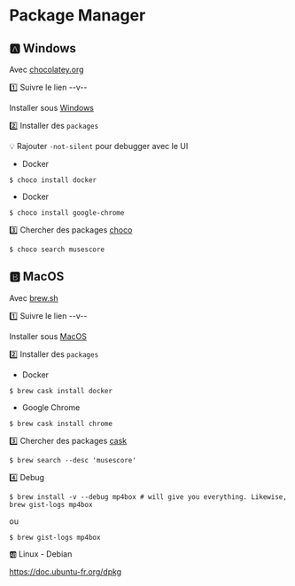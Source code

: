 # Package Manager


## :a: Windows


Avec [chocolatey.org](http://chocolatey.org/)

:one: Suivre le lien --v--

   Installer sous [Windows](Windows.md)

:two: Installer des `packages`

:bulb: Rajouter `-not-silent` pour debugger avec le UI

* Docker

```
$ choco install docker
```

* Docker

```
$ choco install google-chrome
```

:three: Chercher des packages [choco](https://chocolatey.org/packages)

```
$ choco search musescore
```

## :b: MacOS

Avec [brew.sh](http://brew.sh/)

:one: Suivre le lien --v--

  Installer sous [MacOS](MacOS.md)

:two: Installer des `packages`

* Docker

```
$ brew cask install docker
```

* Google Chrome

```
$ brew cask install chrome
```

:three: Chercher des packages [cask](https://formulae.brew.sh/cask/)

```
$ brew search --desc 'musescore' 
```

:four: Debug
 
```
$ brew install -v --debug mp4box # will give you everything. Likewise, brew gist-logs mp4box
```

ou

```
$ brew gist-logs mp4box
```




:ab: Linux - Debian

https://doc.ubuntu-fr.org/dpkg
